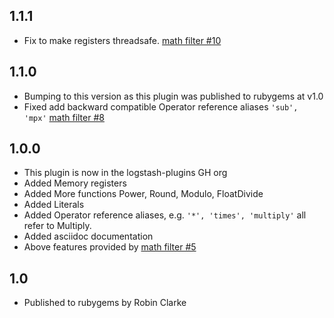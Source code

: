 ## 1.1.1
  - Fix to make registers threadsafe. [math filter #10](https://github.com/logstash-plugins/logstash-filter-math/issues/10)

## 1.1.0
  - Bumping to this version as this plugin was published to rubygems at v1.0
  - Fixed add backward compatible Operator reference aliases `'sub', 'mpx'` [math filter #8](https://github.com/logstash-plugins/logstash-filter-math/pull/8)

## 1.0.0
  - This plugin is now in the logstash-plugins GH org
  - Added Memory registers
  - Added More functions Power, Round, Modulo, FloatDivide
  - Added Literals
  - Added Operator reference aliases, e.g. `'*', 'times', 'multiply'` all refer to Multiply.
  - Added asciidoc documentation
  - Above features provided by [math filter #5](https://github.com/logstash-plugins/logstash-filter-math/pull/5)

## 1.0
  - Published to rubygems by Robin Clarke
